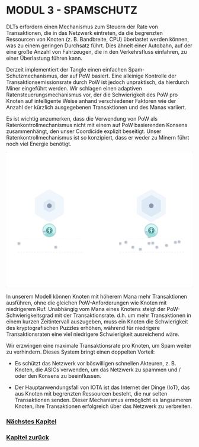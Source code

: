 # MODUL 3  - SPAMSCHUTZ

DLTs erfordern einen Mechanismus zum Steuern der Rate von Transaktionen, die in das Netzwerk eintreten, da die begrenzten Ressourcen von Knoten (z. B. Bandbreite, CPU) überlastet werden können, was zu einem geringen Durchsatz führt. Dies ähnelt einer Autobahn, auf der eine große Anzahl von Fahrzeugen, die in den Verkehrsfluss einfahren, zu einer Überlastung führen kann.

Derzeit implementiert der Tangle einen einfachen Spam-Schutzmechanismus, der auf PoW basiert. Eine alleinige Kontrolle der Transaktionsemissionsrate durch PoW ist jedoch unpraktisch, da hierdurch Miner eingeführt werden. Wir schlagen einen adaptiven Ratensteuerungsmechanismus vor, der die Schwierigkeit des PoW pro Knoten auf intelligente Weise anhand verschiedener Faktoren wie der Anzahl der kürzlich ausgegebenen Transaktionen und des Manas variiert.

Es ist wichtig anzumerken, dass die Verwendung von PoW als Ratenkontrollmechanismus nicht mit einem auf PoW basierenden Konsens zusammenhängt, den unser Coordicide explizit beseitigt. Unser Ratenkontrollmechanismus ist so konzipiert, dass er weder zu Minern führt noch viel Energie benötigt.

![04_3_adaptive_rate_control](https://github.com/einfachiota/coordicide/raw/master/assets/04_3_adaptive_rate_control.gif)

In unserem Modell können Knoten mit höherem Mana mehr Transaktionen ausführen, ohne die gleichen PoW-Anforderungen wie Knoten mit niedrigerem Ruf. Unabhängig vom Mana eines Knotens steigt der PoW-Schwierigkeitsgrad mit der Transaktionsrate. d.h. um mehr Transaktionen in einem kurzen Zeitintervall auszugeben, muss ein Knoten die Schwierigkeit des kryptografischen Puzzles erhöhen, während für niedrigere Transaktionsraten eine viel niedrigere Schwierigkeit ausreichend wäre.

Wir erzwingen eine maximale Transaktionsrate pro Knoten, um Spam weiter zu verhindern. Dieses System bringt einen doppelten Vorteil:

- Es schützt das Netzwerk vor böswilligen schnellen Akteuren, z. B. Knoten, die ASICs verwenden, um das Netzwerk zu spammen und / oder den Konsens zu beeinflussen.

- Der Hauptanwendungsfall von IOTA ist das Internet der Dinge (IoT), das aus Knoten mit begrenzten Ressourcen besteht, die nur selten Transaktionen senden. Dieser Mechanismus ermöglicht es langsameren Knoten, ihre Transaktionen erfolgreich über das Netzwerk zu verbreiten.

### [Nächstes Kapitel](./04_module_4.md)
### [Kapitel zurück](./04_module_2.md)